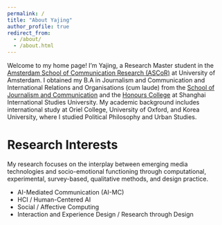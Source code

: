 ```yaml
---
permalink: /
title: "About Yajing"
author_profile: true
redirect_from: 
  - /about/
  - /about.html
---
```

Welcome to my home page! I’m Yajing, a Research Master student in the [Amsterdam School of Communication Research (ASCoR)](https://ascor.uva.nl/) at University of Amsterdam. I obtained my B.A in Journalism and Communication and International Relations and Organisations (cum laude) from the [School of Journalism and Communication](https://sjc.shisu.edu.cn/eng/) and the [Honours College](http://www.honors.shisu.edu.cn) at Shanghai International Studies University. My academic background includes international study at Oriel College, University of Oxford, and Korea University, where I studied Political Philosophy and Urban Studies.

Research Interests
======
My research focuses on the interplay between emerging media technologies and socio-emotional functioning through computational, experimental, survey-based, qualitative methods, and design practice.

- AI-Mediated Communication (AI-MC)
- HCI / Human-Centered AI
- Social / Affective Computing
- Interaction and Experience Design / Research through Design

